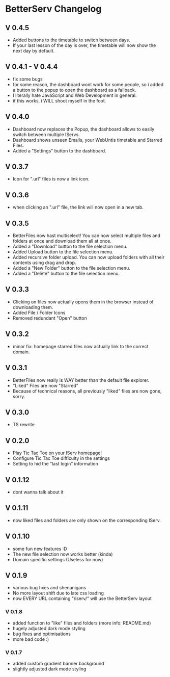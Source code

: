 # BetterServ Changelog

## V 0.4.5

- Added buttons to the timetable to switch between days.
- If your last lesson of the day is over, the timetable will now show the next day by default.

## V 0.4.1 - V 0.4.4

- fix some bugs
- for some reason, the dashboard wont work for some people, so i added a button to the popup to open the dashboard as a fallback.
- I literally hate JavaScript and Web Development in general.
- if this works, i WILL shoot myself in the foot.

## V 0.4.0

- Dashboard now replaces the Popup, the dashboard allows to easily switch between multiple IServs.
- Dashboard shows unseen Emails, your WebUntis timetable and Starred Files.
- Added a "Settings" button to the dashboard.

## V 0.3.7

- Icon for ".url" files is now a link icon.

## V 0.3.6

- when clicking an ".url" file, the link will now open in a new tab.

## V 0.3.5

- BetterFiles now hast multiselect! You can now select multiple files and folders at once and download them all at once.
- Added a "Download" button to the file selection menu.
- Added Upload button to the file selection menu.
- Added recursive folder upload. You can now upload folders with all their contents using drag and drop.
- Added a "New Folder" button to the file selection menu.
- Added a "Delete" button to the file selection menu.

## V 0.3.3

- Clicking on files now actually opens them in the browser instead of downloading them.
- Added File / Folder Icons
- Removed redundant "Open" button

## V 0.3.2

- minor fix: homepage starred files now actually link to the correct domain.

## V 0.3.1

- BetterFiles now really is WAY better than the default file explorer.
- "Liked" Files are now "Starred"
- Because of technical reasons, all previously "liked" files are now gone, sorry.

## V 0.3.0

- TS rewrite

## V 0.2.0

- Play Tic Tac Toe on your IServ homepage!
- Configure Tic Tac Toe difficulty in the settings
- Setting to hid the "last login" information

## V 0.1.12

- dont wanna talk about it

## V 0.1.11

- now liked files and folders are only shown on the corresponding IServ.

## V 0.1.10

- some fun new features :D
- The new file selection now works better (kinda)
- Domain specific settings (Useless for now)

## V 0.1.9

- various bug fixes and shenanigans
- No more layout shift due to late css loading
- now EVERY URL containing "/iserv/" will use the BetterServ layout

### V 0.1.8

- added function to "like" files and folders (more info: README.md)
- hugely adjusted dark mode styling
- bug fixes and optimisations
- more bad code :)

### V 0.1.7

- added custom gradient banner background
- slightly adjusted dark mode styling
